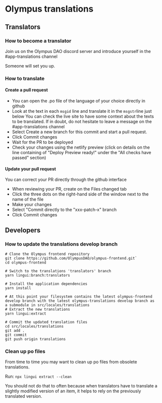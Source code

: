 # Olympus translations

## Translators
### How to become a translator

Join us on the Olympus DAO discord server and introduce yourself in the #app-translations channel

Someone will set you up.

### How to translate

#### Create a pull request
- You can open the .po file of the language of your choice directly in github
- Look at the text in each `msgid` line and translate it in the `msgstr`line just below
You can check the live site to have some context about the texts to be translated. If in doubt, do not hesitate to leave a message on the #app-translations channel
- Select Create a new branch for this commit and start a pull request.
- Click Commit changes
- Wait for the PR to be deployed
- Check your changes using the netlify preview (click on details on the line containing of "Deploy Preview ready!" under the "All checks have passed" section)

#### Update your pull request

You can correct your PR directly through the github interface
- When reviewing your PR, create on the Files changed tab
- Click the three dots on the right-hand side of the window next to the name of the file
- Make your changes
- Select "Commit directly to the "xxx-patch-x" branch
- Click Commit changes

## Developers

### How to update the translations develop branch

```
# Clone the Olympus frontend repository
git clone https://github.com/OlympusDAO/olympus-frontend.git`
cd olympus-frontend

# Switch to the translations 'translators' branch
yarn lingui:branch:translators

# Install the application dependencies
yarn install 

# At this point your filesystem contains the latest olympus-frontend develop branch with the latest olympus-translations develop branch as a submodule in src/locales/translations
# Extract the new translations
yarn lingui:extract

# Commit the updated translation files
cd src/locales/translations
git add .
git commit
git push origin translations
```

### Clean up po files

From time to time you may want to clean up po files from obsolete translations.

Run: `npx lingui extract --clean`

You should not do that to often because when translators have to translate a slightly modified version of an item, it helps to rely on the previously translated version.
